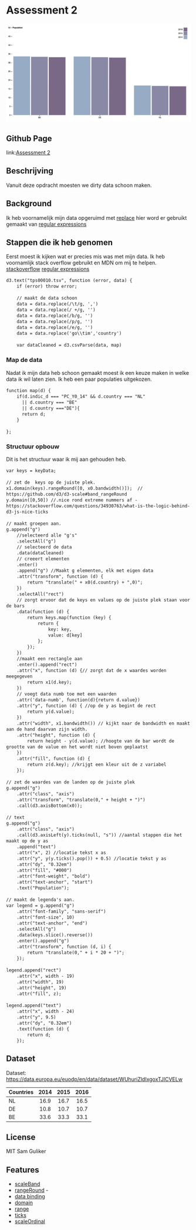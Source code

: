 # Assessment 2
![preview](preview.png)

## Github Page
link:[Assessment 2](https://senmetsu.github.io/fe3-assessment-2/)

## Beschrijving
Vanuit deze opdracht moesten we dirty data schoon maken.

## Background
Ik heb voornamelijk mijn data opgeruimd met [replace](https://developer.mozilla.org/en-US/docs/Web/JavaScript/Reference/Global_Objects/String/replace) hier word er gebruikt gemaakt van [regular expressions](https://developer.mozilla.org/en-US/docs/Web/JavaScript/Guide/Regular_Expressions)

## Stappen die ik heb genomen
Eerst moest ik kijken wat er precies mis was met mijn data.
Ik heb voornamlijk stack overflow gebruikt en MDN om mij te helpen.
[stackoverflow](https://stackoverflow.com/)
[regular expressions](https://developer.mozilla.org/en-US/docs/Web/JavaScript/Guide/Regular_Expressions)

```
d3.text("tps00010.tsv", function (error, data) {
    if (error) throw error;

    // maakt de data schoon
    data = data.replace(/\t/g, ',')
    data = data.replace(/ +/g, '')
    data = data.replace(/b/g, '')
    data = data.replace(/p/g, '')
    data = data.replace(/e/g, '')
    data = data.replace('go\\tim','country')

    var dataCleaned = d3.csvParse(data, map)

```

### Map de data
Nadat ik mijn data heb schoon gemaakt moest ik een keuze maken
in welke data ik wil laten zien. Ik heb een paar populaties uitgekozen.
```
function map(d) {
    if(d.indic_d === "PC_Y0_14" && d.country === "NL"
      || d.country === "BE"
      || d.country ==="DE"){
      return d;
    }

};
```
### Structuur opbouw
Dit is het structuur waar ik mij aan gehouden heb.
```
var keys = keyData;

// zet de  keys op de juiste plek.
x1.domain(keys).rangeRound([0, x0.bandwidth()]);  // https://github.com/d3/d3-scale#band_rangeRound
y.domain([0,50]) //.nice rond extreme nummers af - https://stackoverflow.com/questions/34930763/what-is-the-logic-behind-d3-js-nice-ticks

// maakt groepen aan.
g.append("g")
    //selecteerd alle "g's"
    .selectAll("g")
    // selecteerd de data
    .data(dataCleaned)
    // creeert elementen
    .enter()
    .append("g") //Maakt g elementen, elk met eigen data
    .attr("transform", function (d) {
        return "translate(" + x0(d.country) + ",0)";
    })
    .selectAll("rect")
    // zorgt ervoor dat de keys en values op de juiste plek staan voor de bars
    .data(function (d) {
        return keys.map(function (key) {
            return {
                key: key,
                value: d[key]
            };
        });
    })
    //maakt een rectangle aan
    .enter().append("rect")
    .attr("x", function (d) {// zorgt dat de x waardes worden meegegeven
        return x1(d.key);
    })
    // voegt data numb toe met een waarden
    .attr('data-numb', function(d){return d.value})
    .attr("y", function (d) { //op de y as begint de rect
        return y(d.value);
    })
    .attr("width", x1.bandwidth()) // kijkt naar de bandwidth en maakt aan de hand daarvan zijn width.
    .attr("height", function (d) {
        return height - y(d.value); //hoogte van de bar wordt de grootte van de value en het wordt niet boven geplaatst
    })
    .attr("fill", function (d) {
        return z(d.key); //krijgt een kleur uit de z variabel
    });

// zet de waardes van de landen op de juiste plek
g.append("g")
    .attr("class", "axis")
    .attr("transform", "translate(0," + height + ")")
    .call(d3.axisBottom(x0));

// text
g.append("g")
    .attr("class", "axis")
    .call(d3.axisLeft(y).ticks(null, "s")) //aantal stappen die het maakt op de y as
    .append("text")
    .attr("x", 2) //locatie tekst x as
    .attr("y", y(y.ticks().pop()) + 0.5) //locatie tekst y as
    .attr("dy", "0.32em")
    .attr("fill", "#000")
    .attr("font-weight", "bold")
    .attr("text-anchor", "start")
    .text("Population");

// maakt de legenda's aan.
var legend = g.append("g")
    .attr("font-family", "sans-serif")
    .attr("font-size", 10)
    .attr("text-anchor", "end")
    .selectAll("g")
    .data(keys.slice().reverse())
    .enter().append("g")
    .attr("transform", function (d, i) {
        return "translate(0," + i * 20 + ")";
    });

legend.append("rect")
    .attr("x", width - 19)
    .attr("width", 19)
    .attr("height", 19)
    .attr("fill", z);

legend.append("text")
    .attr("x", width - 24)
    .attr("y", 9.5)
    .attr("dy", "0.32em")
    .text(function (d) {
        return d;
    });
```


## Dataset
Dataset: https://data.europa.eu/euodp/en/data/dataset/WUhuriZldIxgoxTJICVELw

| Countries        | 2014           | 2015           | 2016           |
| ---------------- |:--------------:| :-------------:|:--------------:|
| NL               | 16.9           | 16.7           | 16.5           |
| DE               | 10.8           | 10.7           | 10.7           |
| BE               | 33.6           | 33.3           | 33.1           |

## License
MIT Sam Guliker

## Features
* [scaleBand](https://github.com/d3/d3-scale/blob/master/README.md#scaleBand)
* [rangeRound](https://github.com/d3/d3-scale#band_rangeRound) -
* [data binding](http://alignedleft.com/tutorials/d3/binding-data )
* [domain](https://github.com/d3/d3-scale/blob/master/README.md#quantize_domain)
* [range](https://github.com/d3/d3-scale/blob/master/README.md#quantize_range)
* [ticks](https://github.com/d3/d3-scale/blob/master/README.md#quantize_ticks)
* [scaleOrdinal](https://github.com/d3/d3-scale/blob/master/README.md#scaleOrdinal)
